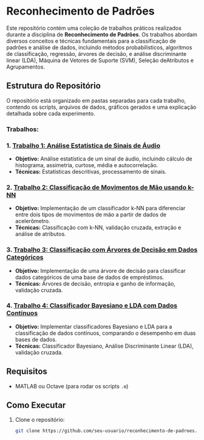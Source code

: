 # Reconhecimento de Padrões

Este repositório contém uma coleção de trabalhos práticos realizados durante a disciplina de **Reconhecimento de Padrões**. Os trabalhos abordam diversos conceitos e técnicas fundamentais para a classificação de padrões e análise de dados, incluindo métodos probabilísticos, algoritmos de classificação, regressão, árvores de decisão, e análise discriminante linear (LDA), Máquina de Vetores de Suporte (SVM), Seleção deAtributos e Agrupamentos.

## Estrutura do Repositório

O repositório está organizado em pastas separadas para cada trabalho, contendo os scripts, arquivos de dados, gráficos gerados e uma explicação detalhada sobre cada experimento.

### Trabalhos:

### 1. [Trabalho 1: Análise Estatística de Sinais de Áudio](./trabalho_1_RP)
  - **Objetivo:** Análise estatística de um sinal de áudio, incluindo cálculo de histograma, assimetria, curtose, média e autocorrelação.
  - **Técnicas:** Estatísticas descritivas, processamento de sinais.

### 2. [Trabalho 2: Classificação de Movimentos de Mão usando k-NN](./trabalho_2_RP)
  - **Objetivo:** Implementação de um classificador k-NN para diferenciar entre dois tipos de movimentos de mão a partir de dados de acelerômetro.
  - **Técnicas:** Classificação com k-NN, validação cruzada, extração e análise de atributos.

### 3. [Trabalho 3: Classificação com Árvores de Decisão em Dados Categóricos](./trabalho_3_RP)
  - **Objetivo:** Implementação de uma árvore de decisão para classificar dados categóricos de uma base de dados de empréstimos.
  - **Técnicas:** Árvores de decisão, entropia e ganho de informação, validação cruzada.

### 4. [Trabalho 4: Classificador Bayesiano e LDA com Dados Contínuos](./trabalho_4_RP)
  - **Objetivo:** Implementar classificadores Bayesiano e LDA para a classificação de dados contínuos, comparando o desempenho em duas bases de dados.
  - **Técnicas:** Classificador Bayesiano, Análise Discriminante Linear (LDA), validação cruzada.

## Requisitos

- MATLAB ou Octave (para rodar os scripts `.m`)

## Como Executar

1. Clone o repositório:
   ```bash
   git clone https://github.com/seu-usuario/reconhecimento-de-padroes.git
